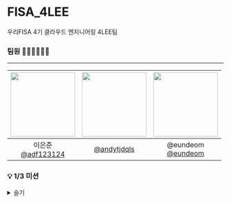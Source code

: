# FISA_4LEE
우리FISA 4기 클라우드 엔지니어링 4LEE팀


### 팀원 🙆🏻‍♂️🙆🏻‍♀️
---
|<img src="https://avatars.githubusercontent.com/u/179544856?v=4" width="150" height="150"/>|<img src="https://avatars.githubusercontent.com/u/114290855?v=4" width="150" height="150"/>|<img src="https://avatars.githubusercontent.com/u/121565744?v=4" width="150" height="150"/>|
|:-:|:-:|:-:|
|이은준<br/>[@adf123124](https://github.com/adf123124)|[@andytjdqls](https://github.com/andytjdqls)|@eundeom<br/>[@eundeom](https://github.com/eundeom)|


### 💡 1/3  미션
<details>
<summary>슬기</summary>
<div markdown="1">
    
    이은준

    - 처음 봤을 때 : 푸근하고 착해보인다!
    - 밥먹고 나서 : 3일 전에 일본행 티켓 끊고 모든 여행 계획을 세운 찐 J

    이성빈

    - 처음 봤을 때 : 스마트한 동네 교회 오빠
    - 밥먹고 나서 : 장난기 많은 99년생 애늙은이

    이은정

    - 처음 봤을 때 : 차가운 도시의 여자.. 영앤리치
    - 밥먹고 나서 : 귀여운 소식좌
</div>
</details>
